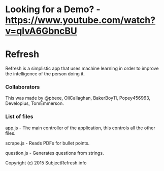 # Looking for a Demo? - https://www.youtube.com/watch?v=qIvA6GbncBU

# Refresh

Refresh is a simplistic app that uses machine learning in order to improve the intelligence of the person doing it.

### Collaborators

This was made by @pbexe, OliCallaghan, BakerBoy11, Popey456963, Developius, TomEmmerson.

### List of files

app.js - The main controller of the application, this controls all the other files.

scrape.js - Reads PDFs for bullet points.

question.js - Generates questions from strings.

Copyright (c) 2015 SubjectRefresh.info
